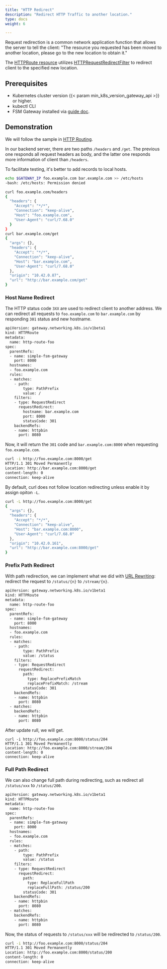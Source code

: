 ```yaml
---
title: "HTTP Redirect"
description: "Redirect HTTP Traffic to another location."
type: docs
weight: 6

---
```


Request redirection is a common network application function that allows the server to tell the client: "The resource you requested has been moved to another location, please go to the new location to obtain it."

The [HTTPRoute resource](https://gateway-api.sigs.k8s.io/api-types/httproute) utilizes [HTTPRequestRedirectFilter](https://gateway-api.sigs.k8s.io/references/spec/#gateway.networking.k8s.io/v1beta1.HTTPRequestRedirectFilter) to redirect client to the specified new location.

## Prerequisites

- Kubernetes cluster version {{< param min_k8s_version_gateway_api >}} or higher.
- kubectl CLI
- FSM Gateway installed via [guide doc](/guides/traffic_management/ingress/fsm_gateway/installation).

## Demonstration

We will follow the sample in [HTTP Routing](/guides/traffic_management/ingress/fsm_gateway/http_routing/#deploy-example).

In our backend server, there are two paths `/headers` and `/get`. The previous one responds all request headers as body, and the latter one responds more information of client than `/headers`.

To facilitate testing, it's better to add records to local hosts.

```bash
echo $GATEWAY_IP foo.example.com bar.example.com >> /etc/hosts
-bash: /etc/hosts: Permission denied
```

```bash
curl foo.example.com/headers
{
  "headers": {
    "Accept": "*/*",
    "Connection": "keep-alive",
    "Host": "foo.example.com",
    "User-Agent": "curl/7.68.0"
  }
}
curl bar.example.com/get
{
  "args": {},
  "headers": {
    "Accept": "*/*",
    "Connection": "keep-alive",
    "Host": "bar.example.com",
    "User-Agent": "curl/7.68.0"
  },
  "origin": "10.42.0.87",
  "url": "http://bar.example.com/get"
}
```

### Host Name Redirect

The HTTP status code `3XX` are used to redirect client to another address. We can redirect all requests to `foo.example.com` to `bar.example.com` by responding `301` status and new hostname.

```bash
apiVersion: gateway.networking.k8s.io/v1beta1
kind: HTTPRoute
metadata:
  name: http-route-foo
spec:
  parentRefs:
  - name: simple-fsm-gateway
    port: 8000
  hostnames:
  - foo.example.com
  rules:
  - matches:
    - path:
        type: PathPrefix
        value: /
    filters:
    - type: RequestRedirect
      requestRedirect:
        hostname: bar.example.com
        port: 8000
        statusCode: 301
    backendRefs:
    - name: httpbin
      port: 8080
```

Now, it will return the `301` code and `bar.example.com:8000` when requesting `foo.example.com`.

```bash
curl -i http://foo.example.com:8000/get
HTTP/1.1 301 Moved Permanently
Location: http://bar.example.com:8000/get
content-length: 0
connection: keep-alive
```

By default, curl does not follow location redirecting unless enable it by assign opiton `-L`.

```bash
curl -L http://foo.example.com:8000/get
{
  "args": {},
  "headers": {
    "Accept": "*/*",
    "Connection": "keep-alive",
    "Host": "bar.example.com:8000",
    "User-Agent": "curl/7.68.0"
  },
  "origin": "10.42.0.161",
  "url": "http://bar.example.com:8000/get"
}
```

### Prefix Path Redirect

With path redirection, we can implement what we did with [URL Rewriting](/guides/traffic_management/ingress/fsm_gateway/http_url_rewrite/#replace-url-prefix-path): redirect the request to `/status/{n}` to `/stream/{n}`.

```bash
apiVersion: gateway.networking.k8s.io/v1beta1
kind: HTTPRoute
metadata:
  name: http-route-foo
spec:
  parentRefs:
  - name: simple-fsm-gateway
    port: 8000
  hostnames:
  - foo.example.com
  rules:
  - matches:
    - path:
        type: PathPrefix
        value: /status
    filters:
    - type: RequestRedirect
      requestRedirect:
        path:
          type: ReplacePrefixMatch
          replacePrefixMatch: /stream
        statusCode: 301
    backendRefs:
    - name: httpbin
      port: 8080
  - matches:
    backendRefs:
    - name: httpbin
      port: 8080
```

After update rull, we will get.

```shell
curl -i http://foo.example.com:8000/status/204
HTTP/1.1 301 Moved Permanently
Location: http://foo.example.com:8000/stream/204
content-length: 0
connection: keep-alive
```

### Full Path Redirect

We can also change full path during redirecting, such as redirect all `/status/xxx` to `/status/200`.

```bash
apiVersion: gateway.networking.k8s.io/v1beta1
kind: HTTPRoute
metadata:
  name: http-route-foo
spec:
  parentRefs:
  - name: simple-fsm-gateway
    port: 8000
  hostnames:
  - foo.example.com
  rules:
  - matches:
    - path:
        type: PathPrefix
        value: /status
    filters:
    - type: RequestRedirect
      requestRedirect:
        path:
          type: ReplaceFullPath
          replaceFullPath: /status/200
        statusCode: 301
    backendRefs:
    - name: httpbin
      port: 8080
  - matches:
    backendRefs:
    - name: httpbin
      port: 8080      
```

Now, the status of requests to `/status/xxx` will be redirected to `/status/200`.

```bash
curl -i http://foo.example.com:8000/status/204
HTTP/1.1 301 Moved Permanently
Location: http://foo.example.com:8000/status/200
content-length: 0
connection: keep-alive
```